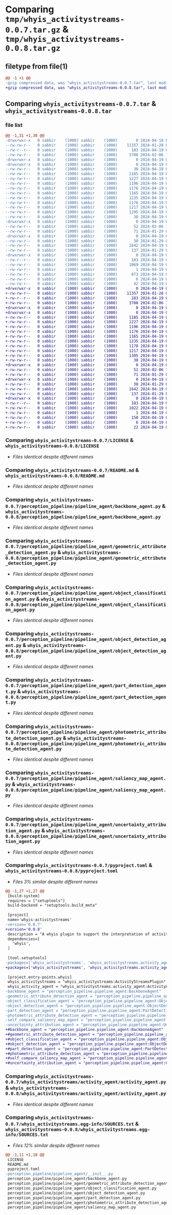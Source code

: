 # Comparing `tmp/whyis_activitystreams-0.0.7.tar.gz` & `tmp/whyis_activitystreams-0.0.8.tar.gz`

## filetype from file(1)

```diff
@@ -1 +1 @@
-gzip compressed data, was "whyis_activitystreams-0.0.7.tar", last modified: Fri Apr 19 07:48:32 2024, max compression
+gzip compressed data, was "whyis_activitystreams-0.0.8.tar", last modified: Fri Apr 19 07:57:08 2024, max compression
```

## Comparing `whyis_activitystreams-0.0.7.tar` & `whyis_activitystreams-0.0.8.tar`

### file list

```diff
@@ -1,31 +1,30 @@
-drwxrwxr-x   0 sabbir    (1000) sabbir    (1000)        0 2024-04-19 07:48:32.678182 whyis_activitystreams-0.0.7/
--rw-rw-r--   0 sabbir    (1000) sabbir    (1000)    11357 2024-01-28 07:20:34.000000 whyis_activitystreams-0.0.7/LICENSE
--rw-r--r--   0 sabbir    (1000) sabbir    (1000)      183 2024-04-19 07:48:32.678182 whyis_activitystreams-0.0.7/PKG-INFO
--rw-rw-r--   0 sabbir    (1000) sabbir    (1000)     3708 2024-02-06 16:09:12.000000 whyis_activitystreams-0.0.7/README.md
-drwxrwxr-x   0 sabbir    (1000) sabbir    (1000)        0 2024-04-19 07:48:32.674182 whyis_activitystreams-0.0.7/perception_pipeline/
-drwxrwxr-x   0 sabbir    (1000) sabbir    (1000)        0 2024-04-19 07:48:32.674182 whyis_activitystreams-0.0.7/perception_pipeline/pipeline_agent/
--rw-rw-r--   0 sabbir    (1000) sabbir    (1000)       30 2024-04-19 07:40:33.000000 whyis_activitystreams-0.0.7/perception_pipeline/pipeline_agent/__init__.py
--rw-rw-r--   0 sabbir    (1000) sabbir    (1000)     1185 2024-04-19 07:38:08.000000 whyis_activitystreams-0.0.7/perception_pipeline/pipeline_agent/backbone_agent.py
--rw-rw-r--   0 sabbir    (1000) sabbir    (1000)     1227 2024-04-19 07:38:13.000000 whyis_activitystreams-0.0.7/perception_pipeline/pipeline_agent/geometric_attribute_detection_agent.py
--rw-rw-r--   0 sabbir    (1000) sabbir    (1000)     1196 2024-04-19 07:38:19.000000 whyis_activitystreams-0.0.7/perception_pipeline/pipeline_agent/object_classification_agent.py
--rw-rw-r--   0 sabbir    (1000) sabbir    (1000)     1176 2024-04-19 07:38:25.000000 whyis_activitystreams-0.0.7/perception_pipeline/pipeline_agent/object_detection_agent.py
--rw-rw-r--   0 sabbir    (1000) sabbir    (1000)     1165 2024-04-19 07:38:28.000000 whyis_activitystreams-0.0.7/perception_pipeline/pipeline_agent/part_detection_agent.py
--rw-rw-r--   0 sabbir    (1000) sabbir    (1000)     1235 2024-04-19 07:38:32.000000 whyis_activitystreams-0.0.7/perception_pipeline/pipeline_agent/photometric_attribute_detection_agent.py
--rw-rw-r--   0 sabbir    (1000) sabbir    (1000)     1178 2024-04-19 07:38:37.000000 whyis_activitystreams-0.0.7/perception_pipeline/pipeline_agent/saliency_map_agent.py
--rw-rw-r--   0 sabbir    (1000) sabbir    (1000)     1217 2024-04-19 07:38:42.000000 whyis_activitystreams-0.0.7/perception_pipeline/pipeline_agent/uncertainty_attribution_agent.py
--rw-rw-r--   0 sabbir    (1000) sabbir    (1000)     1295 2024-04-19 07:48:15.000000 whyis_activitystreams-0.0.7/pyproject.toml
--rw-rw-r--   0 sabbir    (1000) sabbir    (1000)       38 2024-04-19 07:48:32.678182 whyis_activitystreams-0.0.7/setup.cfg
-drwxrwxr-x   0 sabbir    (1000) sabbir    (1000)        0 2024-04-19 07:48:32.674182 whyis_activitystreams-0.0.7/whyis_activitystreams/
--rw-rw-r--   0 sabbir    (1000) sabbir    (1000)       52 2024-02-06 15:00:14.000000 whyis_activitystreams-0.0.7/whyis_activitystreams/__init__.py
--rw-rw-r--   0 sabbir    (1000) sabbir    (1000)       71 2024-01-29 08:29:08.000000 whyis_activitystreams-0.0.7/whyis_activitystreams/_version.py
-drwxrwxr-x   0 sabbir    (1000) sabbir    (1000)        0 2024-04-19 07:48:32.674182 whyis_activitystreams-0.0.7/whyis_activitystreams/activity_agent/
--rw-rw-r--   0 sabbir    (1000) sabbir    (1000)       30 2024-01-29 07:53:41.000000 whyis_activitystreams-0.0.7/whyis_activitystreams/activity_agent/__init__.py
--rw-rw-r--   0 sabbir    (1000) sabbir    (1000)     1642 2024-04-19 07:27:51.000000 whyis_activitystreams-0.0.7/whyis_activitystreams/activity_agent/activity_agent.py
--rw-rw-r--   0 sabbir    (1000) sabbir    (1000)      137 2024-01-29 05:48:11.000000 whyis_activitystreams-0.0.7/whyis_activitystreams/plugin.py
-drwxrwxr-x   0 sabbir    (1000) sabbir    (1000)        0 2024-04-19 07:48:32.678182 whyis_activitystreams-0.0.7/whyis_activitystreams.egg-info/
--rw-r--r--   0 sabbir    (1000) sabbir    (1000)      183 2024-04-19 07:48:32.000000 whyis_activitystreams-0.0.7/whyis_activitystreams.egg-info/PKG-INFO
--rw-rw-r--   0 sabbir    (1000) sabbir    (1000)     1069 2024-04-19 07:48:32.000000 whyis_activitystreams-0.0.7/whyis_activitystreams.egg-info/SOURCES.txt
--rw-rw-r--   0 sabbir    (1000) sabbir    (1000)        1 2024-04-19 07:48:32.000000 whyis_activitystreams-0.0.7/whyis_activitystreams.egg-info/dependency_links.txt
--rw-rw-r--   0 sabbir    (1000) sabbir    (1000)      873 2024-04-19 07:48:32.000000 whyis_activitystreams-0.0.7/whyis_activitystreams.egg-info/entry_points.txt
--rw-rw-r--   0 sabbir    (1000) sabbir    (1000)        6 2024-04-19 07:48:32.000000 whyis_activitystreams-0.0.7/whyis_activitystreams.egg-info/requires.txt
--rw-rw-r--   0 sabbir    (1000) sabbir    (1000)       42 2024-04-19 07:48:32.000000 whyis_activitystreams-0.0.7/whyis_activitystreams.egg-info/top_level.txt
+drwxrwxr-x   0 sabbir    (1000) sabbir    (1000)        0 2024-04-19 07:57:08.821734 whyis_activitystreams-0.0.8/
+-rw-rw-r--   0 sabbir    (1000) sabbir    (1000)    11357 2024-01-28 07:20:34.000000 whyis_activitystreams-0.0.8/LICENSE
+-rw-r--r--   0 sabbir    (1000) sabbir    (1000)      183 2024-04-19 07:57:08.821734 whyis_activitystreams-0.0.8/PKG-INFO
+-rw-rw-r--   0 sabbir    (1000) sabbir    (1000)     3708 2024-02-06 16:09:12.000000 whyis_activitystreams-0.0.8/README.md
+drwxrwxr-x   0 sabbir    (1000) sabbir    (1000)        0 2024-04-19 07:57:08.817734 whyis_activitystreams-0.0.8/perception_pipeline/
+drwxrwxr-x   0 sabbir    (1000) sabbir    (1000)        0 2024-04-19 07:57:08.817734 whyis_activitystreams-0.0.8/perception_pipeline/pipeline_agent/
+-rw-rw-r--   0 sabbir    (1000) sabbir    (1000)     1185 2024-04-19 07:38:08.000000 whyis_activitystreams-0.0.8/perception_pipeline/pipeline_agent/backbone_agent.py
+-rw-rw-r--   0 sabbir    (1000) sabbir    (1000)     1227 2024-04-19 07:38:13.000000 whyis_activitystreams-0.0.8/perception_pipeline/pipeline_agent/geometric_attribute_detection_agent.py
+-rw-rw-r--   0 sabbir    (1000) sabbir    (1000)     1196 2024-04-19 07:38:19.000000 whyis_activitystreams-0.0.8/perception_pipeline/pipeline_agent/object_classification_agent.py
+-rw-rw-r--   0 sabbir    (1000) sabbir    (1000)     1176 2024-04-19 07:38:25.000000 whyis_activitystreams-0.0.8/perception_pipeline/pipeline_agent/object_detection_agent.py
+-rw-rw-r--   0 sabbir    (1000) sabbir    (1000)     1165 2024-04-19 07:38:28.000000 whyis_activitystreams-0.0.8/perception_pipeline/pipeline_agent/part_detection_agent.py
+-rw-rw-r--   0 sabbir    (1000) sabbir    (1000)     1235 2024-04-19 07:38:32.000000 whyis_activitystreams-0.0.8/perception_pipeline/pipeline_agent/photometric_attribute_detection_agent.py
+-rw-rw-r--   0 sabbir    (1000) sabbir    (1000)     1178 2024-04-19 07:38:37.000000 whyis_activitystreams-0.0.8/perception_pipeline/pipeline_agent/saliency_map_agent.py
+-rw-rw-r--   0 sabbir    (1000) sabbir    (1000)     1217 2024-04-19 07:38:42.000000 whyis_activitystreams-0.0.8/perception_pipeline/pipeline_agent/uncertainty_attribution_agent.py
+-rw-rw-r--   0 sabbir    (1000) sabbir    (1000)     1305 2024-04-19 07:56:48.000000 whyis_activitystreams-0.0.8/pyproject.toml
+-rw-rw-r--   0 sabbir    (1000) sabbir    (1000)       38 2024-04-19 07:57:08.821734 whyis_activitystreams-0.0.8/setup.cfg
+drwxrwxr-x   0 sabbir    (1000) sabbir    (1000)        0 2024-04-19 07:57:08.817734 whyis_activitystreams-0.0.8/whyis_activitystreams/
+-rw-rw-r--   0 sabbir    (1000) sabbir    (1000)       52 2024-02-06 15:00:14.000000 whyis_activitystreams-0.0.8/whyis_activitystreams/__init__.py
+-rw-rw-r--   0 sabbir    (1000) sabbir    (1000)       71 2024-01-29 08:29:08.000000 whyis_activitystreams-0.0.8/whyis_activitystreams/_version.py
+drwxrwxr-x   0 sabbir    (1000) sabbir    (1000)        0 2024-04-19 07:57:08.821734 whyis_activitystreams-0.0.8/whyis_activitystreams/activity_agent/
+-rw-rw-r--   0 sabbir    (1000) sabbir    (1000)       30 2024-01-29 07:53:41.000000 whyis_activitystreams-0.0.8/whyis_activitystreams/activity_agent/__init__.py
+-rw-rw-r--   0 sabbir    (1000) sabbir    (1000)     1642 2024-04-19 07:27:51.000000 whyis_activitystreams-0.0.8/whyis_activitystreams/activity_agent/activity_agent.py
+-rw-rw-r--   0 sabbir    (1000) sabbir    (1000)      137 2024-01-29 05:48:11.000000 whyis_activitystreams-0.0.8/whyis_activitystreams/plugin.py
+drwxrwxr-x   0 sabbir    (1000) sabbir    (1000)        0 2024-04-19 07:57:08.821734 whyis_activitystreams-0.0.8/whyis_activitystreams.egg-info/
+-rw-r--r--   0 sabbir    (1000) sabbir    (1000)      183 2024-04-19 07:57:08.000000 whyis_activitystreams-0.0.8/whyis_activitystreams.egg-info/PKG-INFO
+-rw-rw-r--   0 sabbir    (1000) sabbir    (1000)     1022 2024-04-19 07:57:08.000000 whyis_activitystreams-0.0.8/whyis_activitystreams.egg-info/SOURCES.txt
+-rw-rw-r--   0 sabbir    (1000) sabbir    (1000)        1 2024-04-19 07:57:08.000000 whyis_activitystreams-0.0.8/whyis_activitystreams.egg-info/dependency_links.txt
+-rw-rw-r--   0 sabbir    (1000) sabbir    (1000)      150 2024-04-19 07:57:08.000000 whyis_activitystreams-0.0.8/whyis_activitystreams.egg-info/entry_points.txt
+-rw-rw-r--   0 sabbir    (1000) sabbir    (1000)        6 2024-04-19 07:57:08.000000 whyis_activitystreams-0.0.8/whyis_activitystreams.egg-info/requires.txt
+-rw-rw-r--   0 sabbir    (1000) sabbir    (1000)       22 2024-04-19 07:57:08.000000 whyis_activitystreams-0.0.8/whyis_activitystreams.egg-info/top_level.txt
```

### Comparing `whyis_activitystreams-0.0.7/LICENSE` & `whyis_activitystreams-0.0.8/LICENSE`

 * *Files identical despite different names*

### Comparing `whyis_activitystreams-0.0.7/README.md` & `whyis_activitystreams-0.0.8/README.md`

 * *Files identical despite different names*

### Comparing `whyis_activitystreams-0.0.7/perception_pipeline/pipeline_agent/backbone_agent.py` & `whyis_activitystreams-0.0.8/perception_pipeline/pipeline_agent/backbone_agent.py`

 * *Files identical despite different names*

### Comparing `whyis_activitystreams-0.0.7/perception_pipeline/pipeline_agent/geometric_attribute_detection_agent.py` & `whyis_activitystreams-0.0.8/perception_pipeline/pipeline_agent/geometric_attribute_detection_agent.py`

 * *Files identical despite different names*

### Comparing `whyis_activitystreams-0.0.7/perception_pipeline/pipeline_agent/object_classification_agent.py` & `whyis_activitystreams-0.0.8/perception_pipeline/pipeline_agent/object_classification_agent.py`

 * *Files identical despite different names*

### Comparing `whyis_activitystreams-0.0.7/perception_pipeline/pipeline_agent/object_detection_agent.py` & `whyis_activitystreams-0.0.8/perception_pipeline/pipeline_agent/object_detection_agent.py`

 * *Files identical despite different names*

### Comparing `whyis_activitystreams-0.0.7/perception_pipeline/pipeline_agent/part_detection_agent.py` & `whyis_activitystreams-0.0.8/perception_pipeline/pipeline_agent/part_detection_agent.py`

 * *Files identical despite different names*

### Comparing `whyis_activitystreams-0.0.7/perception_pipeline/pipeline_agent/photometric_attribute_detection_agent.py` & `whyis_activitystreams-0.0.8/perception_pipeline/pipeline_agent/photometric_attribute_detection_agent.py`

 * *Files identical despite different names*

### Comparing `whyis_activitystreams-0.0.7/perception_pipeline/pipeline_agent/saliency_map_agent.py` & `whyis_activitystreams-0.0.8/perception_pipeline/pipeline_agent/saliency_map_agent.py`

 * *Files identical despite different names*

### Comparing `whyis_activitystreams-0.0.7/perception_pipeline/pipeline_agent/uncertainty_attribution_agent.py` & `whyis_activitystreams-0.0.8/perception_pipeline/pipeline_agent/uncertainty_attribution_agent.py`

 * *Files identical despite different names*

### Comparing `whyis_activitystreams-0.0.7/pyproject.toml` & `whyis_activitystreams-0.0.8/pyproject.toml`

 * *Files 3% similar despite different names*

```diff
@@ -1,27 +1,27 @@
 [build-system]
 requires = ["setuptools"]
 build-backend = "setuptools.build_meta"
 
 [project]
 name='whyis-activitystreams'
-version='0.0.7'
+version='0.0.8'
 description = "A whyis plugin to support the interpretation of activity streams."
 dependencies=[
   'whyis',
 ]
 
 [tool.setuptools]
-packages=['whyis_activitystreams', 'whyis_activitystreams.activity_agent', 'perception_pipeline.pipeline_agent']
+packages=['whyis_activitystreams', 'whyis_activitystreams.activity_agent']#, 'perception_pipeline.pipeline_agent']
 
 [project.entry-points.whyis]
 whyis_activitystreams = "whyis_activitystreams:ActivityStreamsPlugin"
 whyis_activity_agent = "whyis_activitystreams.activity_agent:ActivityAgent"
-backbone_agent = "perception_pipeline.pipeline_agent:BackboneAgent"
-geometric_attribute_detection_agent = "perception_pipeline.pipeline_agent:GeometricAttributeDetectionAgent"
-object_classification_agent = "perception_pipeline.pipeline_agent:ObjectClassificationAgent"
-object_detection_agent = "perception_pipeline.pipeline_agent:ObjectDetectionAgent"
-part_detection_agent = "perception_pipeline.pipeline_agent:PartDetectionAgent"
-photometric_attribute_detection_agent = "perception_pipeline.pipeline_agent:PhotometricAttributeDetectionAgent"
-self_compare_saliency_map_agent = "perception_pipeline.pipeline_agent:SelfCompareSaliencyMapAgent"
-uncertainty_attribution_agent = "perception_pipeline.pipeline_agent:UncertaintyAttributionAgent"
+#backbone_agent = "perception_pipeline.pipeline_agent:BackboneAgent"
+#geometric_attribute_detection_agent = "perception_pipeline.pipeline_agent:GeometricAttributeDetectionAgent"
+#object_classification_agent = "perception_pipeline.pipeline_agent:ObjectClassificationAgent"
+#object_detection_agent = "perception_pipeline.pipeline_agent:ObjectDetectionAgent"
+#part_detection_agent = "perception_pipeline.pipeline_agent:PartDetectionAgent"
+#photometric_attribute_detection_agent = "perception_pipeline.pipeline_agent:PhotometricAttributeDetectionAgent"
+#self_compare_saliency_map_agent = "perception_pipeline.pipeline_agent:SelfCompareSaliencyMapAgent"
+#uncertainty_attribution_agent = "perception_pipeline.pipeline_agent:UncertaintyAttributionAgent"
```

### Comparing `whyis_activitystreams-0.0.7/whyis_activitystreams/activity_agent/activity_agent.py` & `whyis_activitystreams-0.0.8/whyis_activitystreams/activity_agent/activity_agent.py`

 * *Files identical despite different names*

### Comparing `whyis_activitystreams-0.0.7/whyis_activitystreams.egg-info/SOURCES.txt` & `whyis_activitystreams-0.0.8/whyis_activitystreams.egg-info/SOURCES.txt`

 * *Files 12% similar despite different names*

```diff
@@ -1,11 +1,10 @@
 LICENSE
 README.md
 pyproject.toml
-perception_pipeline/pipeline_agent/__init__.py
 perception_pipeline/pipeline_agent/backbone_agent.py
 perception_pipeline/pipeline_agent/geometric_attribute_detection_agent.py
 perception_pipeline/pipeline_agent/object_classification_agent.py
 perception_pipeline/pipeline_agent/object_detection_agent.py
 perception_pipeline/pipeline_agent/part_detection_agent.py
 perception_pipeline/pipeline_agent/photometric_attribute_detection_agent.py
 perception_pipeline/pipeline_agent/saliency_map_agent.py
```

